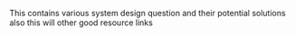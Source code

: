This contains various system design question and their potential solutions
also this will other good resource links